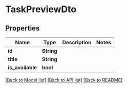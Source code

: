 # TaskPreviewDto

## Properties

Name | Type | Description | Notes
------------ | ------------- | ------------- | -------------
**id** | **String** |  | 
**title** | **String** |  | 
**is_available** | **bool** |  | 

[[Back to Model list]](../README.md#documentation-for-models) [[Back to API list]](../README.md#documentation-for-api-endpoints) [[Back to README]](../README.md)


